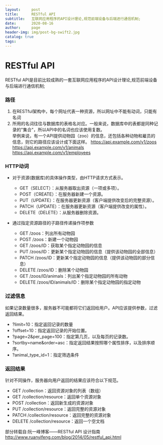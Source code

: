 ```yaml
---
layout:     post
title:      RESTful API
subtitle:   互联网应用程序的API设计理论,规范前端设备与后端进行通信机制;
date:       2020-08-16
author:     page
header-img: img/post-bg-swift2.jpg
catalog: true
tags:
---
```

# RESTful API
RESTful API是目前比较成熟的一套互联网应用程序的API设计理论,规范前端设备与后端进行通信机制;  
### 路径  
1. 在RESTful架构中，每个网址代表一种资源，所以网址中不能有动词，只能有名词  
2. 所用的名词往往与数据库的表格名对应。一般来说，数据库中的表都是同种记录的"集合"，所以API中的名词也应该使用复数。  
举例来说，有一个API提供动物园（zoo）的信息，还包括各种动物和雇员的信息，则它的路径应该设计成下面这样。
https://api.example.com/v1/zoos  
https://api.example.com/v1/animals  
https://api.example.com/v1/employees  

### HTTP动词
- 对于资源(数据库)的具体操作类型，由HTTP请求方式表示。

    + GET（SELECT）：从服务器取出资源（一项或多项）。
    + POST（CREATE）：在服务器新建一个资源。
    + PUT（UPDATE）：在服务器更新资源（客户端提供改变后的完整资源）。
    + PATCH（UPDATE）：在服务器更新资源（客户端提供改变的属性）。
    + DELETE（DELETE）：从服务器删除资源。

- 通过指定资源路径的子路径传递操作项参数
    + GET /zoos：列出所有动物园
    + POST /zoos：新建一个动物园
    + GET /zoos/ID：获取某个指定动物园的信息
    + PUT /zoos/ID：更新某个指定动物园的信息（提供该动物园的全部信息）
    + PATCH /zoos/ID：更新某个指定动物园的信息（提供该动物园的部分信息）
    + DELETE /zoos/ID：删除某个动物园
    + GET /zoos/ID/animals：列出某个指定动物园的所有动物
    + DELETE /zoos/ID/animals/ID：删除某个指定动物园的指定动物

### 过滤信息
如果记录数量很多，服务器不可能都将它们返回给用户。API应该提供参数，过滤返回结果。

- ?limit=10：指定返回记录的数量
- ?offset=10：指定返回记录的开始位置。
- ?page=2&per_page=100：指定第几页，以及每页的记录数。
- ?sortby=name&order=asc：指定返回结果按照哪个属性排序，以及排序顺序。
- ?animal_type_id=1：指定筛选条件

### 返回结果
针对不同操作，服务器向用户返回的结果应该符合以下规范。

- GET /collection：返回资源对象的列表（数组）
- GET /collection/resource：返回单个资源对象
- POST /collection：返回新生成的资源对象
- PUT /collection/resource：返回完整的资源对象
- PATCH /collection/resource：返回完整的资源对象
- DELETE /collection/resource：返回一个空文档




部分转载自:阮一峰博客——RESTful API 设计指南   http://www.ruanyifeng.com/blog/2014/05/restful_api.html